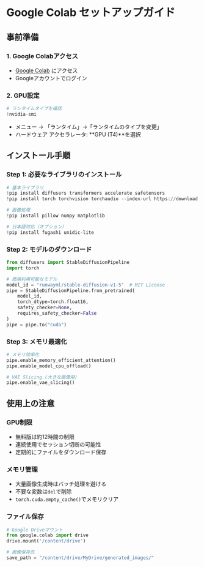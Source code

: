 # Google Colab セットアップガイド

## 事前準備

### 1. Google Colabアクセス
- [Google Colab](https://colab.research.google.com/) にアクセス
- Googleアカウントでログイン

### 2. GPU設定
```python
# ランタイムタイプを確認
!nvidia-smi
```
- メニュー → 「ランタイム」→「ランタイムのタイプを変更」
- ハードウェア アクセラレータ: **GPU (T4)**を選択

## インストール手順

### Step 1: 必要なライブラリのインストール
```python
# 基本ライブラリ
!pip install diffusers transformers accelerate safetensors
!pip install torch torchvision torchaudio --index-url https://download.pytorch.org/whl/cu118

# 画像処理
!pip install pillow numpy matplotlib

# 日本語対応（オプション）
!pip install fugashi unidic-lite
```

### Step 2: モデルのダウンロード
```python
from diffusers import StableDiffusionPipeline
import torch

# 商用利用可能なモデル
model_id = "runwayml/stable-diffusion-v1-5"  # MIT License
pipe = StableDiffusionPipeline.from_pretrained(
    model_id,
    torch_dtype=torch.float16,
    safety_checker=None,
    requires_safety_checker=False
)
pipe = pipe.to("cuda")
```

### Step 3: メモリ最適化
```python
# メモリ効率化
pipe.enable_memory_efficient_attention()
pipe.enable_model_cpu_offload()

# VAE Slicing (大きな画像用)
pipe.enable_vae_slicing()
```

## 使用上の注意

### GPU制限
- 無料版は約12時間の制限
- 連続使用でセッション切断の可能性
- 定期的にファイルをダウンロード保存

### メモリ管理
- 大量画像生成時はバッチ処理を避ける
- 不要な変数は`del`で削除
- `torch.cuda.empty_cache()`でメモリクリア

### ファイル保存
```python
# Google Driveマウント
from google.colab import drive
drive.mount('/content/drive')

# 画像保存先
save_path = "/content/drive/MyDrive/generated_images/"
```